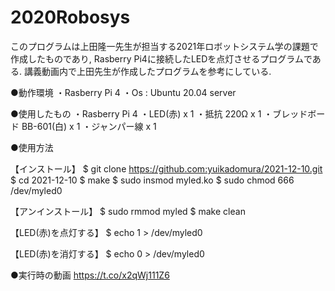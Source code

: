 # 2020Robosys

このプログラムは上田隆一先生が担当する2021年ロボットシステム学の課題で作成したものであり,  Rasberry Pi4に接続したLEDを点灯させるプログラムである.
講義動画内で上田先生が作成したプログラムを参考にしている. 

●動作環境
・Rasberry Pi 4 
・Os : Ubuntu 20.04 server

●使用したもの
・Rasberry Pi 4
・LED(赤) x 1
・抵抗 220Ω x 1
・ブレッドボード BB-601(白) x 1
・ジャンパー線 x 1

●使用方法

【インストール】
$ git clone https://github.com:yuikadomura/2021-12-10.git
$ cd 2021-12-10
$ make
$ sudo insmod myled.ko
$ sudo chmod 666 /dev/myled0

【アンインストール】
$ sudo rmmod myled
$ make clean

【LED(赤)を点灯する】
$ echo 1 > /dev/myled0

【LED(赤)を消灯する】
$ echo 0 > /dev/myled0

●実行時の動画
https://t.co/x2qWj111Z6
